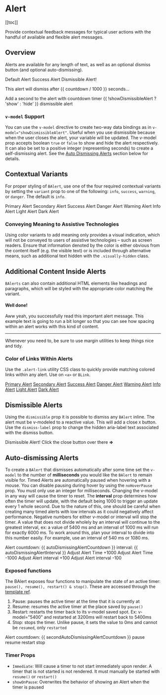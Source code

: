 # Alert

<ClientOnly>
  <Teleport to=".bd-toc">

[[toc]]

  </Teleport>
</ClientOnly>

<div class="lead mb-5">

Provide contextual feedback messages for typical user actions with the handful of available and flexible alert messages.

</div>

## Overview

Alerts are available for any length of text, as well as an optional dismiss button (and optional auto-dismissing).

<HighlightCard>
  <BAlert :model-value="true">Default Alert</BAlert>
  <BAlert variant="success" :model-value="true">Success Alert</BAlert>
  <BAlert v-model="showDismissibleAlert" variant="danger" dismissible>
    Dismissible Alert!
  </BAlert>
  <BAlert
    v-model="dismissCountDown"
    dismissible
    variant="warning"
    @close-countdown="countdown = $event"
  >
    <p>This alert will dismiss after {{ countdown / 1000 }} seconds...</p>
    <BProgress
      variant="warning"
      :max="dismissCountDown"
      :value="countdown"
      height="4px"
    />
  </BAlert>
  <BButtonGroup>
    <BButton @click="dismissCountDown = dismissCountDown + 1000" variant="info">
      Add a second to the alert with countdown timer
    </BButton>
    <BButton @click="showDismissibleAlert = !showDismissibleAlert" variant="info">
      {{ !showDismissibleAlert ? 'show' : 'hide' }} dismissible alert
    </BButton>
  </BButtonGroup>
  <template #html>

```vue
<template>
  <BAlert :model-value="true">Default Alert</BAlert>

  <BAlert variant="success" :model-value="true">Success Alert</BAlert>

  <BAlert v-model="showDismissibleAlert" variant="danger" dismissible> Dismissible Alert! </BAlert>

  <BAlert
    v-model="dismissCountDown"
    dismissible
    variant="warning"
    @close-countdown="countdown = $event"
  >
    <p>This alert will dismiss after {{ countdown / 1000 }} seconds...</p>
    <BProgress variant="warning" :max="dismissCountDown" :value="countdown" height="4px" />
  </BAlert>

  <BButton @click="dismissCountDown = dismissCountDown + 1000" variant="info" class="m-1">
    Add a second to the alert with countdown timer
  </BButton>

  <BButton @click="showDismissibleAlert = !showDismissibleAlert" variant="info" class="m-1">
    {{ !showDismissibleAlert ? 'show' : 'hide' }} dismissible alert
  </BButton>
</template>

<script setup lang="ts">
const showDismissibleAlert = ref(false)

const dismissCountDown = ref(10000)
const countdown = ref(0)
</script>
```

  </template>
</HighlightCard>

### `v-model` Support

You can use the `v-model` directive to create two-way data bindings as in `v-model="showDismissibleAlert"`. Useful when you use dismissible because when the user closes the alert, your variable will be updated. The v-model prop accepts boolean `true` or `false` to show and hide the alert respectively. It can also be set to a positive integer (representing seconds) to create a self-dismissing alert. See the [Auto Dismissing Alerts](#auto-dismissing-alerts) section below for details.

## Contextual Variants

For proper styling of `BAlert`, use one of the four required contextual variants by setting the `variant` prop to one of the following: `info`, `success`, `warning`, or `danger`. The default is `info`.

<HighlightCard>
  <BAlert :model-value="true" variant="primary">Primary Alert</BAlert>
  <BAlert :model-value="true" variant="secondary">Secondary Alert</BAlert>
  <BAlert :model-value="true" variant="success">Success Alert</BAlert>
  <BAlert :model-value="true" variant="danger">Danger Alert</BAlert>
  <BAlert :model-value="true" variant="warning">Warning Alert</BAlert>
  <BAlert :model-value="true" variant="info">Info Alert</BAlert>
  <BAlert :model-value="true" variant="light">Light Alert</BAlert>
  <BAlert :model-value="true" variant="dark">Dark Alert</BAlert>
  <template #html>

```vue-html
<BAlert :model-value="true" variant="primary">Primary Alert</BAlert>
<BAlert :model-value="true" variant="secondary">Secondary Alert</BAlert>
<BAlert :model-value="true" variant="success">Success Alert</BAlert>
<BAlert :model-value="true" variant="danger">Danger Alert</BAlert>
<BAlert :model-value="true" variant="warning">Warning Alert</BAlert>
<BAlert :model-value="true" variant="info">Info Alert</BAlert>
<BAlert :model-value="true" variant="light">Light Alert</BAlert>
<BAlert :model-value="true" variant="dark">Dark Alert</BAlert>
```

  </template>
</HighlightCard>

### Conveying Meaning to Assistive Technologies

Using color variants to add meaning only provides a visual indication, which will not be conveyed to users of assistive technologies – such as screen readers. Ensure that information denoted by the color is either obvious from the content itself (e.g. the visible text) or is included through alternative means, such as additional text hidden with the `.visually-hidden` class.

## Additional Content Inside Alerts

`BAlerts` can also contain additional HTML elements like headings and paragraphs, which will be styled with the appropriate color matching the variant.

<HighlightCard>
  <BAlert :model-value="true" variant="success">
    <h4 class="alert-heading">Well done!</h4>
    <p>
      Aww yeah, you successfully read this important alert message. This example text is going to
      run a bit longer so that you can see how spacing within an alert works with this kind of
      content.
    </p>
    <hr>
    <p class="mb-0">
      Whenever you need to, be sure to use margin utilities to keep things nice and tidy.
    </p>
  </BAlert>
  <template #html>

```vue-html
<BAlert :model-value="true" variant="success">
  <h4 class="alert-heading">Well done!</h4>

  <p>
    Aww yeah, you successfully read this important alert message. This example text is going to
    run a bit longer so that you can see how spacing within an alert works with this kind of
    content.
  </p>

  <hr>

  <p class="mb-0">
    Whenever you need to, be sure to use margin utilities to keep things nice and tidy.
  </p>
</BAlert>
```

  </template>
</HighlightCard>

### Color of Links Within Alerts

Use the `.alert-link` utility CSS class to quickly provide matching colored links within any alert. Use on `<a>` or `BLink`.

<HighlightCard>
  <BAlert :model-value="true" variant="primary"><a href="#" class="alert-link">Primary Alert</a></BAlert>
  <BAlert :model-value="true" variant="secondary"><a href="#" class="alert-link">Secondary Alert</a></BAlert>
  <BAlert :model-value="true" variant="success"><a href="#" class="alert-link">Success Alert</a></BAlert>
  <BAlert :model-value="true" variant="danger"><a href="#" class="alert-link">Danger Alert</a></BAlert>
  <BAlert :model-value="true" variant="warning"><a href="#" class="alert-link">Warning Alert</a></BAlert>
  <BAlert :model-value="true" variant="info"><a href="#" class="alert-link">Info Alert</a></BAlert>
  <BAlert :model-value="true" variant="light"><a href="#" class="alert-link">Light Alert</a></BAlert>
  <BAlert :model-value="true" variant="dark"><a href="#" class="alert-link">Dark Alert</a></BAlert>
  <template #html>

```vue-html
<BAlert :model-value="true" variant="primary"><a href="#" class="alert-link">Primary Alert</a></BAlert>
<BAlert :model-value="true" variant="secondary"><a href="#" class="alert-link">Secondary Alert</a></BAlert>
<BAlert :model-value="true" variant="success"><a href="#" class="alert-link">Success Alert</a></BAlert>
<BAlert :model-value="true" variant="danger"><a href="#" class="alert-link">Danger Alert</a></BAlert>
<BAlert :model-value="true" variant="warning"><a href="#" class="alert-link">Warning Alert</a></BAlert>
<BAlert :model-value="true" variant="info"><a href="#" class="alert-link">Info Alert</a></BAlert>
<BAlert :model-value="true" variant="light"><a href="#" class="alert-link">Light Alert</a></BAlert>
<BAlert :model-value="true" variant="dark"><a href="#" class="alert-link">Dark Alert</a></BAlert>
```

  </template>
</HighlightCard>

## Dismissible Alerts

Using the `dismissible` prop it is possible to dismiss any `BAlert` inline. The alert must be v-modeled to a reactive value. This will add a close `X` button. Use the `dismiss-label` prop to change the hidden aria-label text associated with the dismiss button.

<HighlightCard>
  <BAlert v-model="secondDismissibleAlert" dismissible>
    Dismissible Alert! Click the close button over there <b>&rArr;</b>
  </BAlert>
  <template #html>

```vue
<template>
  <BAlert v-model="dismissibleAlert" dismissible>
    Dismissible Alert! Click the close button over there <b>&rArr;</b>
  </BAlert>
</template>

<script setup lang="ts">
const dismissibleAlert = ref(true)
</script>
```

  </template>
</HighlightCard>

## Auto-dismissing Alerts

To create a `BAlert` that dismisses automatically after some time set the `v-model` to the number of **milliseconds** you would like the `BAlert` to remain visible for. Timed Alerts are automatically paused when hovering with a mouse. You can disable pausing during hover by using the `noHoverPause` prop. You must only use an integer for milliseconds. Changing the v-model in any way will cause the timer to reset. The **interval** prop determines how often the timer will update, with the default being 1000 to trigger an update every 1 whole second. Due to the nature of this, one should be careful when creating many timed alerts with low intervals as it could negatively affect performance. Negative numbers for either v-model or interval will stop the timer. A value that does not divide wholely by an interval will continue to the greatest interval, ex: a value of 5400 ms and an interval of 1000 ms will run for exactly 6000 ms. To work around this, plan your interval to divide into this number easily. For example, use an interval of 540 ms or 1080 ms.

<HighlightCard>
  <BAlert
    v-model="autoDismissingAlert"
    :interval="autoDismissingAlertInterval"
    @close-countdown="autoDismissingAlertCountdown = $event"
  >
    Alert countdown: {{ autoDismissingAlertCountdown }} interval: {{ autoDismissingAlertInterval }}
  </BAlert>
  <BButtonGroup>
    <BButton @click="autoDismissingAlert = autoDismissingAlert + 1000">Adjust Alert Time +1000</BButton>
    <BButton @click="autoDismissingAlert = autoDismissingAlert - 1000">Adjust Alert Time -1000</BButton>
    <BButton @click="autoDismissingAlertInterval = autoDismissingAlertInterval + 100">Adjust Alert interval +100</BButton>
    <BButton @click="autoDismissingAlertInterval = autoDismissingAlertInterval - 100">Adjust Alert interval -100</BButton>
  </BButtonGroup>
  <template #html>

```vue
<template>
  <BAlert
    v-model="autoDismissingAlert"
    :interval="autoDismissingAlertInterval"
    @close-countdown="autoDismissingAlertCountdown = $event"
  >
    Alert countdown: {{ autoDismissingAlertCountdown }} interval: {{ autoDismissingAlertInterval }}
  </BAlert>

  <BButtonGroup>
    <BButton @click="autoDismissingAlert = autoDismissingAlert + 1000"
      >Adjust Alert Time +1000</BButton
    >
    <BButton @click="autoDismissingAlert = autoDismissingAlert - 1000"
      >Adjust Alert Time -1000</BButton
    >
    <BButton @click="autoDismissingAlertInterval = autoDismissingAlertInterval + 100"
      >Adjust Alert interval +100</BButton
    >
    <BButton @click="autoDismissingAlertInterval = autoDismissingAlertInterval - 100"
      >Adjust Alert interval -100</BButton
    >
  </BButtonGroup>
</template>

<script setup lang="ts">
const autoDismissingAlert = ref(10000)
const autoDismissingAlertInterval = ref(1000)
const autoDismissingAlertCountdown = ref(0)
</script>
```

  </template>
</HighlightCard>

### Exposed functions

The BAlert exposes four functions to manipulate the state of an active timer: `pause(), resume(), restart() & stop()`. These are accessed through the [template ref](https://vuejs.org/guide/essentials/template-refs.html#template-refs).

1. Pause: pauses the active timer at the time that it is currently at
2. Resume: resumes the active timer at the place saved by `pause()`
3. Restart: restarts the timer back to its v-model saved spot. Ex: v-model="5400" and restarted at 3200ms will restart back to 5400ms
4. Stop: stops the timer. Unlike pause, it sets the value to 0ms and cannot be `resumed`, only `restarted`

<HighlightCard>
  <BAlert
    v-model="secondAutoDismissingAlert"
    ref="myAlert"
    @close-countdown="secondAutoDismissingAlertCountdown = $event"
  >
    Alert countdown: {{ secondAutoDismissingAlertCountdown }}
  </BAlert>
  <BButtonGroup>
    <BButton @click="pause">pause</BButton>
    <BButton @click="resume">resume</BButton>
    <BButton @click="restart">restart</BButton>
    <BButton @click="stop">stop</BButton>
  </BButtonGroup>
  <template #html>

```vue
<template>
  <BAlert
    v-model="secondAutoDismissingAlert"
    ref="myAlert"
    @close-countdown="secondAutoDismissingAlertCountdown = $event"
  >
    Alert countdown: {{ secondAutoDismissingAlertCountdown }}
  </BAlert>

  <BButtonGroup>
    <BButton @click="pause">pause</BButton>
    <BButton @click="resume">resume</BButton>
    <BButton @click="restart">restart</BButton>
    <BButton @click="stop">stop</BButton>
  </BButtonGroup>
</template>

<script setup lang="ts">
import type {BAlert} from 'bootstrap-vue-next'

const secondAutoDismissingAlert = ref(10000)
const secondAutoDismissingAlertCountdown = ref(0)
const myAlert = ref<null | InstanceType<typeof BAlert>>(null)

// Where 'myAlert' is the **ref** of the BAlert
const pause = () => myAlert.value?.pause()
const resume = () => myAlert.value?.resume()
const restart = () => myAlert.value?.restart()
const stop = () => myAlert.value?.stop()
</script>
```

  </template>
</HighlightCard>

### Timer Props

- `Immediate`: Will cause a timer to not start immediately upon render. A timer that is not started is not rendered. It must manually be started with `resume()` or `restart()`
- `showOnPause`: Overwrites the behavior of showing an Alert when the timer is paused

<ComponentReference :data="data" />

<script setup lang="ts">
import {data} from '../../data/components/alert.data'
import {BAlert, BProgress, BButton, BButtonGroup} from 'bootstrap-vue-next'
import ComponentReference from '../../components/ComponentReference.vue'
import HighlightCard from '../../components/HighlightCard.vue'
import {ref, computed} from 'vue'

const showDismissibleAlert = ref(false);

const dismissCountDown = ref(10000);
const countdown = ref(0);

const secondDismissibleAlert = ref(true);

const autoDismissingAlert = ref(10000);
const autoDismissingAlertInterval = ref(1000);
const autoDismissingAlertCountdown = ref(0);

const secondAutoDismissingAlert = ref(10000);
const secondAutoDismissingAlertCountdown = ref(0);
const myAlert = ref<HTMLElement | null>(null)

const pause = () => myAlert.value?.pause()
const resume = () => myAlert.value?.resume()
const restart = () => myAlert.value?.restart()
const stop = () => myAlert.value?.stop()
</script>
